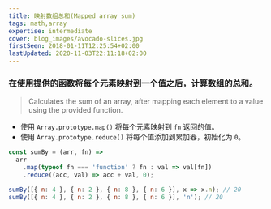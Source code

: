 ```yaml
---
title: 映射数组总和(Mapped array sum)
tags: math,array
expertise: intermediate
cover: blog_images/avocado-slices.jpg
firstSeen: 2018-01-11T12:25:54+02:00
lastUpdated: 2020-11-03T22:11:18+02:00
---
```


### 在使用提供的函数将每个元素映射到一个值之后，计算数组的总和。
> Calculates the sum of an array, after mapping each element to a value using the provided function.

- 使用 `Array.prototype.map()` 将每个元素映射到 `fn` 返回的值。
- 使用 `Array.prototype.reduce()` 将每个值添加到累加器，初始化为 `0`。

```js
const sumBy = (arr, fn) =>
  arr
    .map(typeof fn === 'function' ? fn : val => val[fn])
    .reduce((acc, val) => acc + val, 0);
```

```js
sumBy([{ n: 4 }, { n: 2 }, { n: 8 }, { n: 6 }], x => x.n); // 20
sumBy([{ n: 4 }, { n: 2 }, { n: 8 }, { n: 6 }], 'n'); // 20
```

